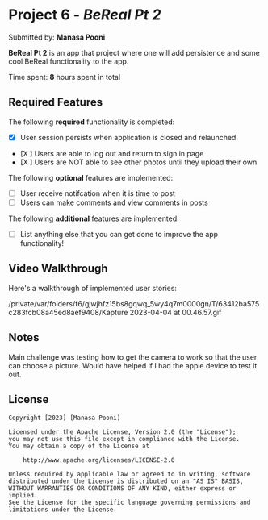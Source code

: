 # Project 6 - *BeReal Pt 2*

Submitted by: **Manasa Pooni**

**BeReal Pt 2** is an app that project where one will add persistence and some cool BeReal functionality to the app.

Time spent: **8** hours spent in total

## Required Features

The following **required** functionality is completed:

- [X] User session persists when application is closed and relaunched
- [X ] Users are able to log out and return to sign in page
- [X ] Users are NOT able to see other photos until they upload their own    
 
The following **optional** features are implemented:

- [ ] User receive notifcation when it is time to post
- [ ] Users can make comments and view comments in posts    

The following **additional** features are implemented:

- [ ] List anything else that you can get done to improve the app functionality!

## Video Walkthrough

Here's a walkthrough of implemented user stories:


/private/var/folders/f6/gjwjhfz15bs8gqwq_5wy4q7m0000gn/T/63412ba575c283fcb08a45ed8aef9408/Kapture 2023-04-04 at 00.46.57.gif

## Notes

Main challenge was testing how to get the camera to work so that the user can choose a picture. Would have helped if I had the apple device to test it out. 

## License

    Copyright [2023] [Manasa Pooni]

    Licensed under the Apache License, Version 2.0 (the "License");
    you may not use this file except in compliance with the License.
    You may obtain a copy of the License at

        http://www.apache.org/licenses/LICENSE-2.0

    Unless required by applicable law or agreed to in writing, software
    distributed under the License is distributed on an "AS IS" BASIS,
    WITHOUT WARRANTIES OR CONDITIONS OF ANY KIND, either express or implied.
    See the License for the specific language governing permissions and
    limitations under the License.
